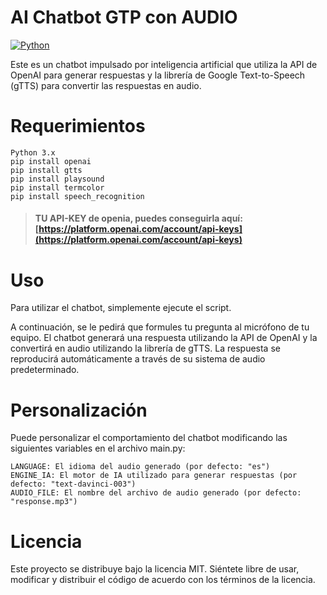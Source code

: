 # AI Chatbot GTP con AUDIO
[![Python](https://img.shields.io/badge/Python-3.10+-yellow?style=for-the-badge&logo=python&logoColor=white&labelColor=101010)](https://python.org)

Este es un chatbot impulsado por inteligencia artificial que utiliza la API de OpenAI para generar respuestas y la librería de Google Text-to-Speech (gTTS) para convertir las respuestas en audio.

# Requerimientos
    Python 3.x
    pip install openai
    pip install gtts
    pip install playsound
    pip install termcolor
    pip install speech_recognition

> #### TU API-KEY de openia, puedes conseguirla aquí: **[https://platform.openai.com/account/api-keys](https://platform.openai.com/account/api-keys)** 
 
# Uso
Para utilizar el chatbot, simplemente ejecute el script.
   
A continuación, se le pedirá que formules tu pregunta al micrófono de tu equipo. El chatbot generará una respuesta utilizando la API de OpenAI y la convertirá en audio utilizando la librería de gTTS. La respuesta se reproducirá automáticamente a través de su sistema de audio predeterminado.

# Personalización
Puede personalizar el comportamiento del chatbot modificando las siguientes variables en el archivo main.py:

    LANGUAGE: El idioma del audio generado (por defecto: "es")
    ENGINE_IA: El motor de IA utilizado para generar respuestas (por defecto: "text-davinci-003")
    AUDIO_FILE: El nombre del archivo de audio generado (por defecto: "response.mp3")

# Licencia
Este proyecto se distribuye bajo la licencia MIT. Siéntete libre de usar, modificar y distribuir el código de acuerdo con los términos de la licencia.

